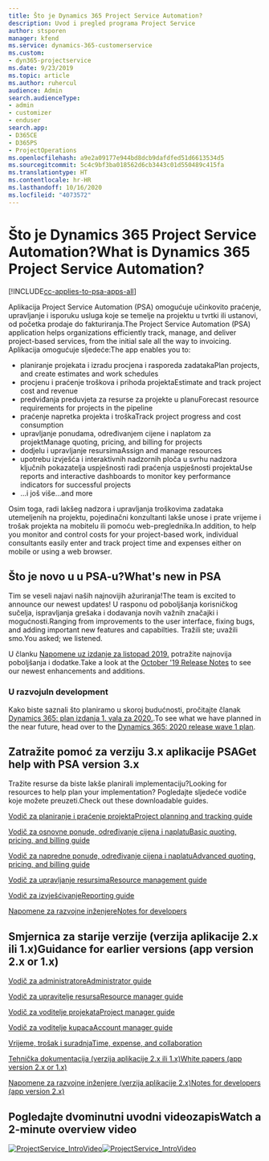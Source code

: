 ```yaml
---
title: Što je Dynamics 365 Project Service Automation?
description: Uvod i pregled programa Project Service
author: stsporen
manager: kfend
ms.service: dynamics-365-customerservice
ms.custom:
- dyn365-projectservice
ms.date: 9/23/2019
ms.topic: article
ms.author: ruhercul
audience: Admin
search.audienceType:
- admin
- customizer
- enduser
search.app:
- D365CE
- D365PS
- ProjectOperations
ms.openlocfilehash: a9e2a09177e944bd8dcb9dafdfed51d6613534d5
ms.sourcegitcommit: 5c4c9bf3ba018562d6cb3443c01d550489c415fa
ms.translationtype: HT
ms.contentlocale: hr-HR
ms.lasthandoff: 10/16/2020
ms.locfileid: "4073572"
---
```

# <a name="what-is-dynamics-365-project-service-automation"></a><span data-ttu-id="ce100-103">Što je Dynamics 365 Project Service Automation?</span><span class="sxs-lookup"><span data-stu-id="ce100-103">What is Dynamics 365 Project Service Automation?</span></span>

[!INCLUDE[cc-applies-to-psa-apps-all](../includes/cc-applies-to-psa-apps-all.md)]

<span data-ttu-id="ce100-104">Aplikacija Project Service Automation (PSA) omogućuje učinkovito praćenje, upravljanje i isporuku usluga koje se temelje na projektu u tvrtki ili ustanovi, od početka prodaje do fakturiranja.</span><span class="sxs-lookup"><span data-stu-id="ce100-104">The Project Service Automation (PSA) application helps organizations efficiently track, manage, and deliver project-based services, from the initial sale all the way to invoicing.</span></span> <span data-ttu-id="ce100-105">Aplikacija omogućuje sljedeće:</span><span class="sxs-lookup"><span data-stu-id="ce100-105">The app enables you to:</span></span>

- <span data-ttu-id="ce100-106">planiranje projekata i izradu procjena i rasporeda zadataka</span><span class="sxs-lookup"><span data-stu-id="ce100-106">Plan projects, and create estimates and work schedules</span></span>
- <span data-ttu-id="ce100-107">procjenu i praćenje troškova i prihoda projekta</span><span class="sxs-lookup"><span data-stu-id="ce100-107">Estimate and track project cost and revenue</span></span>
- <span data-ttu-id="ce100-108">predviđanja preduvjeta za resurse za projekte u planu</span><span class="sxs-lookup"><span data-stu-id="ce100-108">Forecast resource requirements for projects in the pipeline</span></span>
- <span data-ttu-id="ce100-109">praćenje napretka projekta i troška</span><span class="sxs-lookup"><span data-stu-id="ce100-109">Track project progress and cost consumption</span></span>
- <span data-ttu-id="ce100-110">upravljanje ponudama, određivanjem cijene i naplatom za projekt</span><span class="sxs-lookup"><span data-stu-id="ce100-110">Manage quoting, pricing, and billing for projects</span></span>
- <span data-ttu-id="ce100-111">dodjelu i upravljanje resursima</span><span class="sxs-lookup"><span data-stu-id="ce100-111">Assign and manage resources</span></span>
- <span data-ttu-id="ce100-112">upotrebu izvješća i interaktivnih nadzornih ploča u svrhu nadzora ključnih pokazatelja uspješnosti radi praćenja uspješnosti projekta</span><span class="sxs-lookup"><span data-stu-id="ce100-112">Use reports and interactive dashboards to monitor key performance indicators for successful projects</span></span>
- <span data-ttu-id="ce100-113">...i još više</span><span class="sxs-lookup"><span data-stu-id="ce100-113">...and more</span></span>

<span data-ttu-id="ce100-114">Osim toga, radi lakšeg nadzora i upravljanja troškovima zadataka utemeljenih na projektu, pojedinačni konzultanti lakše unose i prate vrijeme i trošak projekta na mobitelu ili pomoću web-preglednika.</span><span class="sxs-lookup"><span data-stu-id="ce100-114">In addition, to help you monitor and control costs for your project-based work, individual consultants easily enter and track project time and expenses either on mobile or using a web browser.</span></span>

## <a name="whats-new-in-psa"></a><span data-ttu-id="ce100-115">Što je novo u u PSA-u?</span><span class="sxs-lookup"><span data-stu-id="ce100-115">What's new in PSA</span></span>
<span data-ttu-id="ce100-116">Tim se veseli najavi naših najnovijih ažuriranja!</span><span class="sxs-lookup"><span data-stu-id="ce100-116">The team is excited to announce our newest updates!</span></span> <span data-ttu-id="ce100-117">U rasponu od poboljšanja korisničkog sučelja, ispravljanja grešaka i dodavanja novih važnih značajki i mogućnosti.</span><span class="sxs-lookup"><span data-stu-id="ce100-117">Ranging from improvements to the user interface, fixing bugs, and adding important new features and capabilties.</span></span> <span data-ttu-id="ce100-118">Tražili ste; uvažili smo.</span><span class="sxs-lookup"><span data-stu-id="ce100-118">You asked; we listened.</span></span>

<span data-ttu-id="ce100-119">U članku [Napomene uz izdanje za listopad 2019.](https://docs.microsoft.com/dynamics365-release-plan/2019wave2/index) potražite najnovija poboljšanja i dodatke.</span><span class="sxs-lookup"><span data-stu-id="ce100-119">Take a look at the [October '19 Release Notes](https://docs.microsoft.com/dynamics365-release-plan/2019wave2/index) to see our newest enhancements and additions.</span></span>

### <a name="in-development"></a><span data-ttu-id="ce100-120">U razvoju</span><span class="sxs-lookup"><span data-stu-id="ce100-120">In development</span></span>
<span data-ttu-id="ce100-121">Kako biste saznali što planiramo u skoroj budućnosti, pročitajte članak [Dynamics 365: plan izdanja 1. vala za 2020.](https://docs.microsoft.com/dynamics365-release-plan/2020wave1/index).</span><span class="sxs-lookup"><span data-stu-id="ce100-121">To see what we have planned in the near future, head over to the [Dynamics 365: 2020 release wave 1 plan](https://docs.microsoft.com/dynamics365-release-plan/2020wave1/index).</span></span>

## <a name="get-help-with-psa-version-3x"></a><span data-ttu-id="ce100-122">Zatražite pomoć za verziju 3.x aplikacije PSA</span><span class="sxs-lookup"><span data-stu-id="ce100-122">Get help with PSA version 3.x</span></span>
<span data-ttu-id="ce100-123">Tražite resurse da biste lakše planirali implementaciju?</span><span class="sxs-lookup"><span data-stu-id="ce100-123">Looking for resources to help plan your implementation?</span></span> <span data-ttu-id="ce100-124">Pogledajte sljedeće vodiče koje možete preuzeti.</span><span class="sxs-lookup"><span data-stu-id="ce100-124">Check out these downloadable guides.</span></span>

 [<span data-ttu-id="ce100-125">Vodič za planiranje i praćenje projekta</span><span class="sxs-lookup"><span data-stu-id="ce100-125">Project planning and tracking guide</span></span>](../psa/implementation-guides/project-planning-tracking.md)

 [<span data-ttu-id="ce100-126">Vodič za osnovne ponude, određivanje cijena i naplatu</span><span class="sxs-lookup"><span data-stu-id="ce100-126">Basic quoting, pricing, and billing guide</span></span>](../psa/implementation-guides/begin-quoting-pricing-billing.md)

 [<span data-ttu-id="ce100-127">Vodič za napredne ponude, određivanje cijena i naplatu</span><span class="sxs-lookup"><span data-stu-id="ce100-127">Advanced quoting, pricing, and billing guide</span></span>](../psa/implementation-guides/adv-quoting-pricing-billing.md)

 [<span data-ttu-id="ce100-128">Vodič za upravljanje resursima</span><span class="sxs-lookup"><span data-stu-id="ce100-128">Resource management guide</span></span>](../psa/implementation-guides/resource-management-guide.md)

 [<span data-ttu-id="ce100-129">Vodič za izvješćivanje</span><span class="sxs-lookup"><span data-stu-id="ce100-129">Reporting guide</span></span>](../psa/implementation-guides/reporting-guide.md)

 [<span data-ttu-id="ce100-130">Napomene za razvojne inženjere</span><span class="sxs-lookup"><span data-stu-id="ce100-130">Notes for developers</span></span>](../psa/developer-guides/overview-dev-notes-v3.x.md)

## <a name="guidance-for-earlier-versions-app-version-2x-or-1x"></a><span data-ttu-id="ce100-131">Smjernica za starije verzije (verzija aplikacije 2.x ili 1.x)</span><span class="sxs-lookup"><span data-stu-id="ce100-131">Guidance for earlier versions (app version 2.x or 1.x)</span></span>
 [<span data-ttu-id="ce100-132">Vodič za administratore</span><span class="sxs-lookup"><span data-stu-id="ce100-132">Administrator guide</span></span>](../psa/admin-guide.md)

 [<span data-ttu-id="ce100-133">Vodič za upravitelje resursa</span><span class="sxs-lookup"><span data-stu-id="ce100-133">Resource manager guide</span></span>](../psa/resource-manager-guide.md)

 [<span data-ttu-id="ce100-134">Vodič za voditelje projekata</span><span class="sxs-lookup"><span data-stu-id="ce100-134">Project manager guide</span></span>](../psa/project-manager-guide.md)

 [<span data-ttu-id="ce100-135">Vodič za voditelje kupaca</span><span class="sxs-lookup"><span data-stu-id="ce100-135">Account manager guide</span></span>](../psa/account-manager-guide.md)

 [<span data-ttu-id="ce100-136">Vrijeme, trošak i suradnja</span><span class="sxs-lookup"><span data-stu-id="ce100-136">Time, expense, and collaboration</span></span>](../psa/time-expense-collaboration-guide.md)

 [<span data-ttu-id="ce100-137">Tehnička dokumentacija (verzija aplikacije 2.x ili 1.x)</span><span class="sxs-lookup"><span data-stu-id="ce100-137">White papers (app version 2.x or 1.x)</span></span>](../psa/white-papers.md)

 [<span data-ttu-id="ce100-138">Napomene za razvojne inženjere (verzija aplikacije 2.x)</span><span class="sxs-lookup"><span data-stu-id="ce100-138">Notes for developers (app version 2.x)</span></span>](../psa/developer-guides/add-custom-qoi-forms-v2.x.md)

 ## <a name="watch-a-2-minute-overview-video"></a><span data-ttu-id="ce100-139">Pogledajte dvominutni uvodni videozapis</span><span class="sxs-lookup"><span data-stu-id="ce100-139">Watch a 2-minute overview video</span></span>
 <a name="heroArea"></a> <span data-ttu-id="ce100-140">[![ProjectService_IntroVideo](../psa/media/project-service-intro-video.png "ProjectService_IntroVideo")](https://go.microsoft.com/fwlink/p/?LinkId=799457)</span><span class="sxs-lookup"><span data-stu-id="ce100-140">[![ProjectService_IntroVideo](../psa/media/project-service-intro-video.png "ProjectService_IntroVideo")](https://go.microsoft.com/fwlink/p/?LinkId=799457)</span></span>


